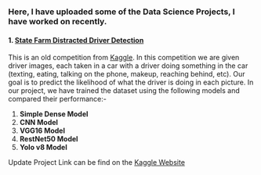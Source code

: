 ### Here, I have uploaded some of the Data Science Projects, I have worked on recently.


#### 1. [State Farm Distracted Driver Detection](https://github.com/djmk/Data-Science-Machine-Learning-Projects/tree/main/State%20Farm%20Distracted%20Driver%20Detection)  
This is an old competition from [Kaggle](https://www.kaggle.com/c/state-farm-distracted-driver-detection/data).
In this competition we are given driver images, each taken in a car with a driver doing something in the car (texting, eating, talking on the phone, makeup, reaching behind, etc). Our goal is to predict the likelihood of what the driver is doing in each picture. 
In our project, we have trained the dataset using the following models and compared their performance:-
1. **Simple Dense Model**
2. **CNN Model**
3. **VGG16 Model**
4. **RestNet50 Model**
5. **Yolo v8 Model**

Update Project Link can be find on the [Kaggle Website](https://www.kaggle.com/code/ichigoku/distraction-detection-using-vgg16-resnet50-yolo) 
